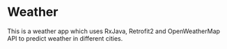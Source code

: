# Weather
This is a weather app which uses RxJava, Retrofit2 and OpenWeatherMap API to predict weather in different cities.
